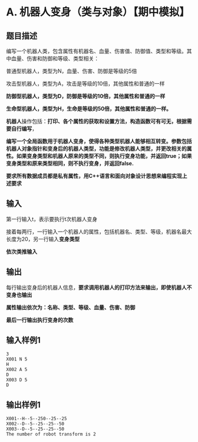 # A. 机器人变身（类与对象）【期中模拟】

## 题目描述

编写一个机器人类，包含属性有机器名、血量、伤害值、防御值、类型和等级。其中血量、伤害和防御和等级、类型相关：

普通型机器人，类型为N，血量、伤害、防御是等级的5倍

攻击型机器人，类型为A，攻击是等级的10倍，其他属性和普通的一样

**防御型机器人，类型为D，防御是等级的10倍，其他属性和普通的一样**

**生命型机器人，类型为H，生命是等级的50倍，其他属性和普通的一样。**

**机器人**操作包括：**打印、各个属性的获取和设置方法，构造函数可有可无，根据需要自行编写**，

**编写一个全局函数用于机器人变身，使得各种类型机器人能够相互转变。参数包括机器人对象指针和变身后的机器人类型，功能是修改机器人类型，并更改相关的属性。如果变身类型和机器人原来的类型不同，则执行变身功能，并返回true；如果变身类型和原来类型相同，则不执行变身，并返回false.**

**要求所有数据成员都是私有属性，用C++语言和面向对象设计思想来编程实现上述要求**



## 输入

第一行输入t，表示要执行t次机器人变身

接着每两行，一行输入一个机器人的属性，包括机器名、类型、等级，机器名最大长度为20，另一行输入**变身类型**

**依次类推输入**

 

## 输出

每行输出变身后的机器人信息，**要求调用机器人的打印方法来输出，即使机器人不变身也输出**

**属性输出依次为：名称、类型、等级、血量、伤害、防御**

**最后一行输出执行变身的次数**



## 输入样例1 

```
3
X001 N 5
H
X002 A 5
D
X003 D 5
D

```

## 输出样例1

```
X001--H--5--250--25--25
X002--D--5--25--25--50
X003--D--5--25--25--50
The number of robot transform is 2

```

